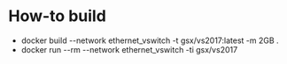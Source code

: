 How-to build
==

  * docker build --network ethernet_vswitch -t gsx/vs2017:latest -m 2GB .
  * docker run --rm --network ethernet_vswitch -ti gsx/vs2017

